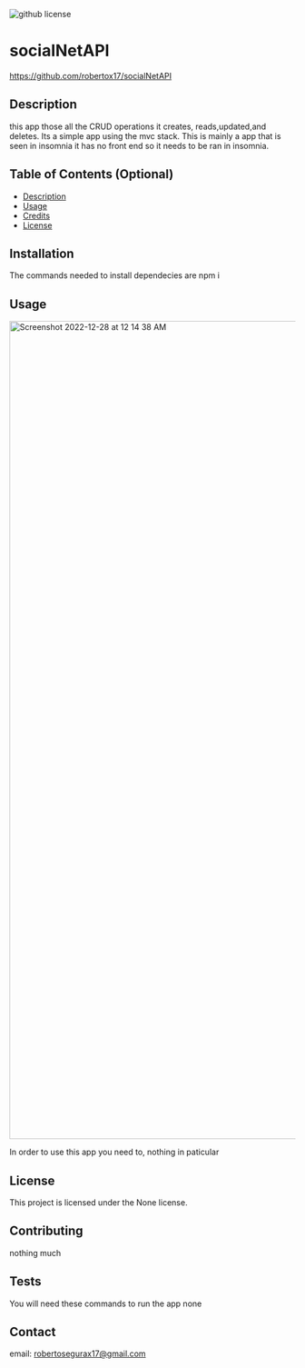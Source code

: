 

  ![github license](https://img.shields.io/badge/license-None-blue.svg)
  # socialNetAPI
  https://github.com/robertox17/socialNetAPI
  ## Description
  this app those all the CRUD operations it creates, reads,updated,and deletes. Its a simple app using the mvc stack.
  This is mainly a app that is seen in insomnia it has no front end so it needs to be ran in insomnia.
  

  ## Table of Contents (Optional)
  - [Description](#Description)
  - [Usage](#usage)
  - [Credits](#credits)
  - [License](#license)
  
  ## Installation
  
  The commands needed to install dependecies are npm i 
  
  ## Usage
  <img width="1440" alt="Screenshot 2022-12-28 at 12 14 38 AM" src="https://user-images.githubusercontent.com/108193561/209780684-02336915-b626-422f-9160-145ae3ef6ed2.png">
  
  In order to use this app you need to, nothing in paticular
  
  ## License 
  
  This project is licensed under the None license.
  

  ## Contributing 
  nothing much 
  
  ## Tests
  
  You will need these commands to run the app none

  ## Contact 

  email: robertosegurax17@gmail.com
